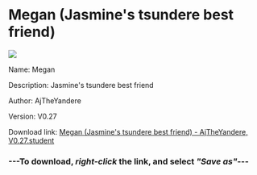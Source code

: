 # Megan (Jasmine's tsundere best friend)

<img src = "https://raw.githubusercontent.com/Arbiter1223/Koukou-Gurashi-Custom-Students/master/Students/Files/Megan%20(Jasmine's%20tsundere%20best%20friend).png">

Name: Megan

Description: Jasmine's tsundere best friend

Author: AjTheYandere

Version: V0.27

Download link: <a href="https://raw.githubusercontent.com/Arbiter1223/Koukou-Gurashi-Custom-Students/master/Students/Files/Megan%20(Jasmine's%20tsundere%20best%20friend)%20-%20AjTheYandere%2C%20V0.27.student">Megan (Jasmine's tsundere best friend) - AjTheYandere, V0.27.student</a>

### ---**To download, _right-click_ the link, and select _"Save as"_**---

